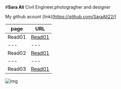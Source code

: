 #**Sara Ali**
Civil Engineer,photogragher and designer

My github acount (link)[https://github.com/SaraAli22/]

|page| URL|
|---| ---|
|Read01| [Read01](Read01.md)|
|---| ---|
|Read02| [Read01](Read02.md)|
|---| ---|
|Read03| [Read01](Read03.md)|


![img](https://i.pinimg.com/564x/00/df/a1/00dfa10b991cf653cbc3ec20a8b45970.jpg)





